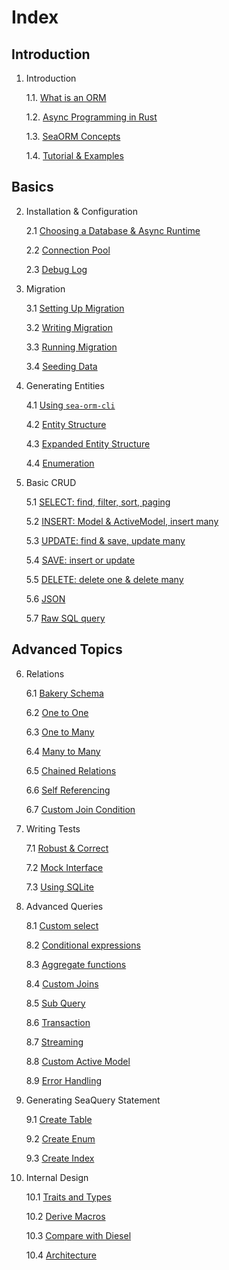 # Index

## Introduction

1. Introduction

    1.1. [What is an ORM](01-introduction/01-orm.md)

    1.2. [Async Programming in Rust](01-introduction/02-async.md)

    1.3. [SeaORM Concepts](01-introduction/03-sea-orm.md)

    1.4. [Tutorial & Examples](01-introduction/04-tutorial.md)

## Basics

2. Installation & Configuration

    2.1 [Choosing a Database & Async Runtime](02-install-and-config/01-database-and-async-runtime.md)

    2.2 [Connection Pool](02-install-and-config/02-connection.md)

    2.3 [Debug Log](02-install-and-config/03-debug-log.md)

3. Migration

    3.1 [Setting Up Migration](03-migration/01-setting-up-migration.md)

    3.2 [Writing Migration](03-migration/02-writing-migration.md)

    3.3 [Running Migration](03-migration/03-running-migration.md)

    3.4 [Seeding Data](03-migration/04-seeding-data.md)

4. Generating Entities

    4.1 [Using `sea-orm-cli`](04-generate-entity/01-sea-orm-cli.md)

    4.2 [Entity Structure](04-generate-entity/02-entity-structure.md)

    4.3 [Expanded Entity Structure](04-generate-entity/03-expanded-entity-structure.md)

    4.4 [Enumeration](04-generate-entity/04-enumeration.md)

5. Basic CRUD

    5.1 [SELECT: find, filter, sort, paging](05-basic-crud/01-select.md)

    5.2 [INSERT: Model & ActiveModel, insert many](05-basic-crud/02-insert.md)

    5.3 [UPDATE: find & save, update many](05-basic-crud/03-update.md)

    5.4 [SAVE: insert or update](05-basic-crud/04-save.md)

    5.5 [DELETE: delete one & delete many](05-basic-crud/05-delete.md)

    5.6 [JSON](05-basic-crud/06-json.md)

    5.7 [Raw SQL query](05-basic-crud/07-raw-sql.md)

## Advanced Topics

6. Relations

    6.1 [Bakery Schema](06-relation/01-bakery-schema.md)

    6.2 [One to One](06-relation/02-one-to-one.md)

    6.3 [One to Many](06-relation/03-one-to-many.md)

    6.4 [Many to Many](06-relation/04-many-to-many.md)

    6.5 [Chained Relations](06-relation/05-chained-relations.md)

    6.6 [Self Referencing](06-relation/06-self-referencing.md)

    6.7 [Custom Join Condition](06-relation/07-custom-join-condition.md)

7. Writing Tests

    7.1 [Robust & Correct](07-write-test/01-testing.md)

    7.2 [Mock Interface](07-write-test/02-mock.md)

    7.3 [Using SQLite](07-write-test/03-sqlite.md)

8. Advanced Queries

    8.1 [Custom select](08-advanced-query/01-custom-select.md)

    8.2 [Conditional expressions](08-advanced-query/02-conditional-expression.md)

    8.3 [Aggregate functions](08-advanced-query/03-aggregate-function.md)

    8.4 [Custom Joins](08-advanced-query/04-custom-joins.md)

    8.5 [Sub Query](08-advanced-query/05-subquery.md)

    8.6 [Transaction](08-advanced-query/06-transaction.md)

    8.7 [Streaming](08-advanced-query/07-streaming.md)

    8.8 [Custom Active Model](08-advanced-query/08-custom-active-model.md)

    8.9 [Error Handling](08-advanced-query/09-error-handling.md)

9. Generating SeaQuery Statement

    9.1 [Create Table](09-generate-sea-query-statement/01-create-table.md)

    9.2 [Create Enum](09-generate-sea-query-statement/02-create-enum.md)

    9.3 [Create Index](09-generate-sea-query-statement/03-create-index.md)

10. Internal Design

    10.1 [Traits and Types](10-internal-design/01-trait-and-type.md)

    10.2 [Derive Macros](10-internal-design/02-derive-macro.md)

    10.3 [Compare with Diesel](10-internal-design/03-diesel.md)

    10.4 [Architecture](10-internal-design/04-architecture.md)